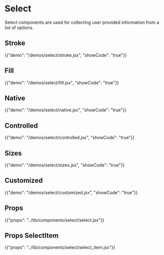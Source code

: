 # Select

Select components are used for collecting user provided information from a list of options.

## Stroke

{{"demo": "/demos/select/stroke.jsx", "showCode": "true"}}

## Fill

{{"demo": "/demos/select/fill.jsx", "showCode": "true"}}

## Native

{{"demo": "/demos/select/native.jsx", "showCode": "true"}}

## Controlled

{{"demo": "/demos/select/controlled.jsx", "showCode": "true"}}

## Sizes

{{"demo": "/demos/select/sizes.jsx", "showCode": "true"}}

## Customized

{{"demo": "/demos/select/customized.jsx", "showCode": "true"}}

## Props

{{"props": "../lib/components/select/select.jsx"}}

## Props SelectItem

{{"props": "../lib/components/select/select_item.jsx"}}
